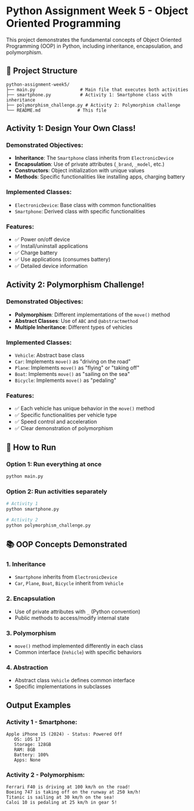 # Python Assignment Week 5 - Object Oriented Programming

This project demonstrates the fundamental concepts of Object Oriented Programming (OOP) in Python, including inheritance, encapsulation, and polymorphism.

## 📁 Project Structure

```
python-assignment-week5/
├── main.py                 # Main file that executes both activities
├── smartphone.py           # Activity 1: Smartphone class with inheritance
├── polymorphism_challenge.py # Activity 2: Polymorphism challenge
└── README.md              # This file
```

## Activity 1: Design Your Own Class!

### Demonstrated Objectives:
- **Inheritance**: The `Smartphone` class inherits from `ElectronicDevice`
- **Encapsulation**: Use of private attributes (`_brand`, `_model`, etc.)
- **Constructors**: Object initialization with unique values
- **Methods**: Specific functionalities like installing apps, charging battery

### Implemented Classes:
- `ElectronicDevice`: Base class with common functionalities
- `Smartphone`: Derived class with specific functionalities

### Features:
- ✅ Power on/off device
- ✅ Install/uninstall applications
- ✅ Charge battery
- ✅ Use applications (consumes battery)
- ✅ Detailed device information

## Activity 2: Polymorphism Challenge!

### Demonstrated Objectives:
- **Polymorphism**: Different implementations of the `move()` method
- **Abstract Classes**: Use of `ABC` and `@abstractmethod`
- **Multiple Inheritance**: Different types of vehicles

### Implemented Classes:
- `Vehicle`: Abstract base class
- `Car`: Implements `move()` as "driving on the road"
- `Plane`: Implements `move()` as "flying" or "taking off"
- `Boat`: Implements `move()` as "sailing on the sea"
- `Bicycle`: Implements `move()` as "pedaling"

### Features:
- ✅ Each vehicle has unique behavior in the `move()` method
- ✅ Specific functionalities per vehicle type
- ✅ Speed control and acceleration
- ✅ Clear demonstration of polymorphism

## 🚀 How to Run

### Option 1: Run everything at once
```bash
python main.py
```

### Option 2: Run activities separately
```bash
# Activity 1
python smartphone.py

# Activity 2
python polymorphism_challenge.py
```

## 📚 OOP Concepts Demonstrated

### 1. **Inheritance**
- `Smartphone` inherits from `ElectronicDevice`
- `Car`, `Plane`, `Boat`, `Bicycle` inherit from `Vehicle`

### 2. **Encapsulation**
- Use of private attributes with `_` (Python convention)
- Public methods to access/modify internal state

### 3. **Polymorphism**
- `move()` method implemented differently in each class
- Common interface (`Vehicle`) with specific behaviors

### 4. **Abstraction**
- Abstract class `Vehicle` defines common interface
- Specific implementations in subclasses

## Output Examples

### Activity 1 - Smartphone:
```
Apple iPhone 15 (2024) - Status: Powered Off
   OS: iOS 17
   Storage: 128GB
   RAM: 8GB
   Battery: 100%
   Apps: None
```

### Activity 2 - Polymorphism:
```
Ferrari F40 is driving at 100 km/h on the road!
Boeing 747 is taking off on the runway at 250 km/h!
Titanic is sailing at 30 km/h on the sea!
Caloi 10 is pedaling at 25 km/h in gear 5!
```
